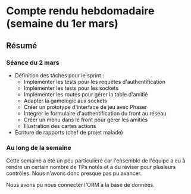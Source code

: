 # Compte rendu hebdomadaire (semaine du 1er mars)

## Résumé
### Séance du 2 mars
- Définition des tâches pour le sprint :
    - Implémenter les tests pour les requêtes d'authentification
    - Implémenter les tests pour les sockets
    - Implémenter les routes pour gérer la table d'amitié
    - Adapter la gamelogic aux sockets
    - Créer un prototype d'interface de jeu avec Phaser
    - Intégrer le formulaire d'authentification du front au réseau
    - Créer un menu dans le front pour gérer les amitiés
    - Illustration des cartes actions 
- Écriture de rapports (chef de projet malade)

### Au long de la semaine
Cette semaine a été un peu particulière car l'ensemble de l'équipe a eu à rendre un certain nombre de TPs notés et a du réviser pour plusieurs contrôles. Nous n'avons donc presque pas pu avancer.

Nous avons pu nous connecter l'ORM à la base de données.
